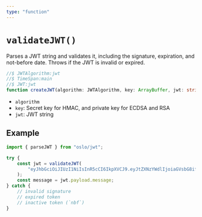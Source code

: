 ```yaml
---
type: "function"
---
```


# `validateJWT()`

Parses a JWT string and validates it, including the signature, expiration, and not-before date. Throws if the JWT is invalid or expired.

```ts
//$ JWTAlgorithm:jwt
//$ TimeSpan:main
//$ JWT:jwt
function createJWT(algorithm: JWTAlgorithm, key: ArrayBuffer, jwt: string): Promise<$$JWT>;
```

- `algorithm`
- `key`: Secret key for HMAC, and private key for ECDSA and RSA
- `jwt`: JWT string

## Example

```ts
import { parseJWT } from "oslo/jwt";

try {
	const jwt = validateJWT(
		"eyJhbGciOiJIUzI1NiIsInR5cCI6IkpXVCJ9.eyJtZXNzYWdlIjoiaGVsbG8ifQ.yP03DaEblJkk9mR-Y5L7YCMzJgHL-RDPx90aXz-cuAI"
	);
	const message = jwt.payload.message;
} catch {
	// invalid signature
	// expired token
	// inactive token (`nbf`)
}
```
